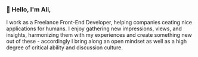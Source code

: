 ### 👋 Hello, I'm Ali,

I work as a Freelance Front-End Developer, helping companies ceating nice applications for humans. I enjoy gathering new impressions, views, and insights, harmonizing them with my experiences and create something new out of these - accordingly I bring along an open mindset as well as a high degree of critical ability and discussion culture.
